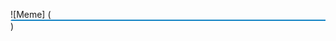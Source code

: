 ![Meme] (<svg xmlns="http://www.w3.org/2000/svg" xmlns:xlink="http://www.w3.org/1999/xlink" width="6429" height="20" role="img" aria-label="Взошла пизда полей В распахнутом пространстве — Пизда поводырей, Печаль непостоянства.  Высок её зенит Над замершей землею, Он в воздухе звенит Консолью неземною.  Но час пизды лесов Нависшей бомбой страшен, Сурьмяной кровью сов Ольховый лист окрашен.  С пиздою темных рек Столкнулся мир спокойный, Пизда немых калек Сменить ее достойна.  Пиздою диких псов Она неспешно станет, Тугую завязь снов Лучом тяжелым ранит.  В пизде подробных гор Движенья ужас ожил, Долин слепой простор Лавиной потревожил.  Уставший слушать бор Пиздой гнилых скворешен, Как рыцаря убор, На крепости подвешен.  Растет пизда домов, Дворов и переулков, Пизда литых мостов И виадуков гулких.  Задумалась пизда Полуприкрытых ставен, Ее узор всегда Тяжел и музыкален.  Рояль, как антрацит, Застыл пиздою черной. Он в сумраке блестит Пюпитром непокорным.  Огонь какой пизды Проступит новой раной? От лезвия звезды Он ускользнет, упрямый.  Взойдет пизда путей, Раскроются бутоны, Нет места для гостей, Все полночи — бессонны.  Пизда больных ветров, Оплав"><title>Взошла пизда полей В распахнутом пространстве — Пизда поводырей, Печаль непостоянства.  Высок её зенит Над замершей землею, Он в воздухе звенит Консолью неземною.  Но час пизды лесов Нависшей бомбой страшен, Сурьмяной кровью сов Ольховый лист окрашен.  С пиздою темных рек Столкнулся мир спокойный, Пизда немых калек Сменить ее достойна.  Пиздою диких псов Она неспешно станет, Тугую завязь снов Лучом тяжелым ранит.  В пизде подробных гор Движенья ужас ожил, Долин слепой простор Лавиной потревожил.  Уставший слушать бор Пиздой гнилых скворешен, Как рыцаря убор, На крепости подвешен.  Растет пизда домов, Дворов и переулков, Пизда литых мостов И виадуков гулких.  Задумалась пизда Полуприкрытых ставен, Ее узор всегда Тяжел и музыкален.  Рояль, как антрацит, Застыл пиздою черной. Он в сумраке блестит Пюпитром непокорным.  Огонь какой пизды Проступит новой раной? От лезвия звезды Он ускользнет, упрямый.  Взойдет пизда путей, Раскроются бутоны, Нет места для гостей, Все полночи — бессонны.  Пизда больных ветров, Оплав</title><linearGradient id="s" x2="0" y2="100%"><stop offset="0" stop-color="#bbb" stop-opacity=".1"/><stop offset="1" stop-opacity=".1"/></linearGradient><clipPath id="r"><rect width="6429" height="20" rx="3" fill="#fff"/></clipPath><g clip-path="url(#r)"><rect width="0" height="20" fill="#007ec6"/><rect x="0" width="6429" height="20" fill="#007ec6"/><rect width="6429" height="20" fill="url(#s)"/></g><g fill="#fff" text-anchor="middle" font-family="Verdana,Geneva,DejaVu Sans,sans-serif" text-rendering="geometricPrecision" font-size="110"><text aria-hidden="true" x="32145" y="150" fill="#010101" fill-opacity=".3" transform="scale(.1)" textLength="64190">Взошла пизда полей В распахнутом пространстве — Пизда поводырей, Печаль непостоянства.  Высок её зенит Над замершей землею, Он в воздухе звенит Консолью неземною.  Но час пизды лесов Нависшей бомбой страшен, Сурьмяной кровью сов Ольховый лист окрашен.  С пиздою темных рек Столкнулся мир спокойный, Пизда немых калек Сменить ее достойна.  Пиздою диких псов Она неспешно станет, Тугую завязь снов Лучом тяжелым ранит.  В пизде подробных гор Движенья ужас ожил, Долин слепой простор Лавиной потревожил.  Уставший слушать бор Пиздой гнилых скворешен, Как рыцаря убор, На крепости подвешен.  Растет пизда домов, Дворов и переулков, Пизда литых мостов И виадуков гулких.  Задумалась пизда Полуприкрытых ставен, Ее узор всегда Тяжел и музыкален.  Рояль, как антрацит, Застыл пиздою черной. Он в сумраке блестит Пюпитром непокорным.  Огонь какой пизды Проступит новой раной? От лезвия звезды Он ускользнет, упрямый.  Взойдет пизда путей, Раскроются бутоны, Нет места для гостей, Все полночи — бессонны.  Пизда больных ветров, Оплав</text><text x="32145" y="140" transform="scale(.1)" fill="#fff" textLength="64190">Взошла пизда полей В распахнутом пространстве — Пизда поводырей, Печаль непостоянства.  Высок её зенит Над замершей землею, Он в воздухе звенит Консолью неземною.  Но час пизды лесов Нависшей бомбой страшен, Сурьмяной кровью сов Ольховый лист окрашен.  С пиздою темных рек Столкнулся мир спокойный, Пизда немых калек Сменить ее достойна.  Пиздою диких псов Она неспешно станет, Тугую завязь снов Лучом тяжелым ранит.  В пизде подробных гор Движенья ужас ожил, Долин слепой простор Лавиной потревожил.  Уставший слушать бор Пиздой гнилых скворешен, Как рыцаря убор, На крепости подвешен.  Растет пизда домов, Дворов и переулков, Пизда литых мостов И виадуков гулких.  Задумалась пизда Полуприкрытых ставен, Ее узор всегда Тяжел и музыкален.  Рояль, как антрацит, Застыл пиздою черной. Он в сумраке блестит Пюпитром непокорным.  Огонь какой пизды Проступит новой раной? От лезвия звезды Он ускользнет, упрямый.  Взойдет пизда путей, Раскроются бутоны, Нет места для гостей, Все полночи — бессонны.  Пизда больных ветров, Оплав</text></g></svg>)

